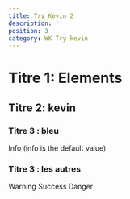 ```yaml
---
title: Try Kevin 2
description: ''
position: 3
category: WK Try kevin
---
```


# Titre 1: Elements

## Titre 2: kevin

### Titre 3 : bleu
<alert type="info">Info</alert> (info is the default value)
### Titre 3 : les autres
<alert type="warning">Warning</alert>
<alert type="success">Success</alert>
<alert type="danger">Danger</alert>
